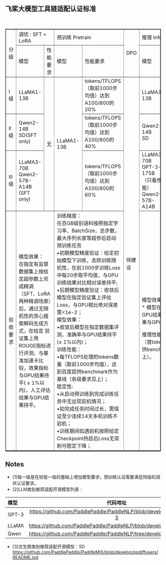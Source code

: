 ## 飞桨大模型工具链适配认证标准


<table border="2" >
	<tr >
		<td width="10%" rowspan="2">分级</td>
		<td colspan="2">调优 : SFT + LoRA</td>
		<td colspan="2">预训练 Pretrain</td>
		<td rowspan="2">DPO</td>
		<td colspan="3">推理 Inference</td>
	</tr>
	<tr >
		<td> 模型 </td>
		<td> 性能要求 </td>
		<td> 模型 </td>
		<td> 性能要求 </td>
		<td> 模型 </td>
		<td> 数据类型支持 </td>
		<td> 性能要求 </td>	
	</tr>
	<tr >
		<td>I级</td>
		<td >LLaMA1-13B</td>
		<td rowspan="3">无</td>
		<td rowspan="3">LLaMA1-13B</td>
		<td>tokens/TFLOPS （取前1000步均值）达到A100/800的20%</td>
		<td rowspan="4">待建设</td>
		<td> LLaMA1-13B</td>
		<td>FP16/ BF16</td>
		<td>首token 时延不超过1s的QPS/TFPLOPs达到A800的20%</td>
	</tr>
	</tr>
		<td>II级</td>
		<td >Qwen2-14B <br>SD(SFT only)</td>
		<td>tokens/TFLOPS （取前1000步均值）达到A100/800的40%</td>
		<td>Qwen2-14B<br>SD</td>
		<td> int8 （weight only）</td>
		<td>首token 时延不超过1s的QPS/TFPLOPs达到A800的40%</td>
	</tr>	
	</tr>
		<td>III级</td>
		<td>LLaMA3-70B <br>Qwen2-57B-A14B<br>(SFT only)</td>
		<td>tokens/TFLOPS （取前1000步均值）达到A100/800的60%</td>
		<td>LLaMA3-70B<br>GPT-3-175B（只看性能）<br>Qwen2-57B-A14B</td>
		<td> PTQ int8 （int8 * int8）<br>int4（weight only）</td>
		<td>首token 时延不超过1s的QPS/TFPLOPs达到A800的40%</td>
	</tr>	
	</tr>
		<td>验收要求</td>
		<td colspan="2"> 模型效果：<br>
在指定有监督数据集上按给定超参数上完成精调（SFT、LoRA两种精调场景）后，通过无随机性的贪心搜索解码生成方式，在给定 验证集上用ROUGE指标进行评测，与基准加速卡比较，效果指标与GPU结果持平( ± 1%以内)，人工评估结果与GPU结果持平。</td>
		<td colspan="2">训练精度：<br>
在百GB级别语料按照指定学习率、BatchSize，总步数，最大序列长度等超参后启动预训练任务<br>
•初期模型精度验证：给定初始模型下训练，去除训练随机性，在前1000步训练Loss中每20步取平均值，与GPU训练结果对比相对误差持平;<br>
•后期模型精度验证：收敛后模型在指定验证集上评估Loss，与GPU相比绝对误差需<1e-2；<br>
模型效果：<br>
•收敛后模型在指定数据集评测，准确率与GPU结果持平(± 1%以内)；<br>
训练性能：<br>
•每TFLOPS处理的tokens数量（取前1000步均值），达到百度提供benchmark作为基线（各级要求见上）；<br>
稳定性:<br>
•从启动预训练到完成训练任务中无出现宕机情况；<br>
•如完成任务时间过长，需保证至少连续14天多机训练不宕机；<br>
•训练期间如遇宕机按照给定Checkpoint热启后Loss无突刺可稳定下降；</td><br>
		<td colspan="3">模型效果：<br>
* 模型在指定数据集评测，准确率与GPU结果持平(± 1%以内)，人工评估结果与GPU结果持平；

推理性能：
•每TFLOPS处理的QPS（首token 时延不超过1s），达到百度提供benchmark作为基线（各级要求见上）。</td>
	</tr>
</table>

## Notes
-  [1]每一级是在较低一级的基础上增加模型要求，预训练认证需要满足同级的调优认证要求。
-  [2]LLM类别推荐适配开源模型列表：

| 模型 | 代码地址 | 
|:------|:-------:|
| GPT-3 | https://github.com/PaddlePaddle/PaddleNLP/blob/develop/llm/config/gpt-3 | 
| LLaMA | https://github.com/PaddlePaddle/PaddleNLP/blob/develop/llm/config/llama |
| Qwen | https://github.com/PaddlePaddle/PaddleNLP/tree/develop/llm/config/qwen |
-  [3]文生图类别推荐适配开源模型：SD https://github.com/PaddlePaddle/PaddleMIX/blob/develop/ppdiffusers/README.md






